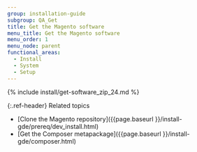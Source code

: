 ```yaml
---
group: installation-guide
subgroup: QA_Get
title: Get the Magento software
menu_title: Get the Magento software
menu_order: 1
menu_node: parent
functional_areas:
  - Install
  - System
  - Setup
---
```


{% include install/get-software_zip_24.md %}

{:.ref-header}
Related topics

-  [Clone the Magento repository]({{page.baseurl }}/install-gde/prereq/dev_install.html)
-  [Get the Composer metapackage]({{page.baseurl }}/install-gde/composer.html)
